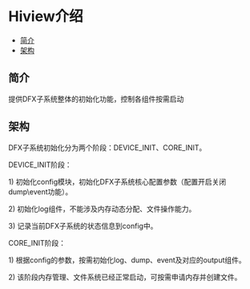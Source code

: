 # Hiview介绍<a name="ZH-CN_TOPIC_0000001079122822"></a>

-   [简介](#section469617221261)
-   [架构](#section15884114210197)

## 简介<a name="section469617221261"></a>

提供DFX子系统整体的初始化功能，控制各组件按需启动

## 架构<a name="section15884114210197"></a>

DFX子系统初始化分为两个阶段：DEVICE\_INIT、CORE\_INIT。

DEVICE\_INIT阶段：

1\)   初始化config模块，初始化DFX子系统核心配置参数（配置开启关闭dump\\event功能）。

2\)   初始化log组件，不能涉及内存动态分配、文件操作能力。

3\)   记录当前DFX子系统的状态信息到config中。

CORE\_INIT阶段：

1\)   根据config的参数，按需初始化log、dump、event及对应的output组件。

2\)   该阶段内存管理、文件系统已经正常启动，可按需申请内存并创建文件。

